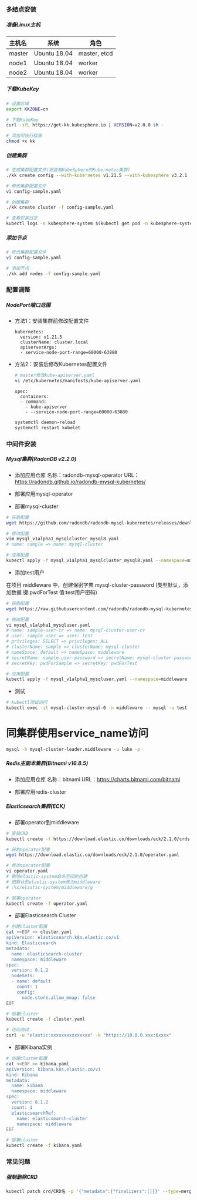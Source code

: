 ### 多结点安装

##### 准备Linux主机

| 主机名    | 系统           | 角色           |
|:------ | ------------ | ------------ |
| master | Ubuntu 18.04 | master, etcd |
| node1  | Ubuntu 18.04 | worker       |
| node2  | Ubuntu 18.04 | worker       |

##### 下载KubeKey

```bash
# 设置区域
export KKZONE=cn

# 下载KubeKey
curl -sfL https://get-kk.kubesphere.io | VERSION=v2.0.0 sh -

# 添加可执行权限
chmod +x kk
```

##### 创建集群

```bash
# 生成集群配置文件(安装有KubeSphere的Kubernetes集群)
./kk create config --with-kubernetes v1.21.5 --with-kubesphere v3.2.1

# 修改集群配置文件
vi config-sample.yaml

# 创建集群
./kk create cluster -f config-sample.yaml

# 查看安装日志
kubectl logs -n kubesphere-system $(kubectl get pod -n kubesphere-system -l app=ks-install -o jsonpath='{.items[0].metadata.name}') -f
```

##### 添加节点

```bash
# 修改集群配置文件
vi config-sample.yaml

# 添加节点
./kk add nodes -f config-sample.yaml
```

### 配置调整

##### NodePort端口范围

- 方法1：安装集群前修改配置文件
  
  ```vim
  kubernetes:
    version: v1.21.5
    clusterName: cluster.local
    apiserverArgs:
    - service-node-port-range=60000-63880
  ```

- 方法2：安装后修改Kubernetes配置文件
  
  ```bash
  # master修改kube-apiserver.yaml
  vi /etc/kubernetes/manifests/kube-apiserver.yaml
  ```
  
  ```vim
  spec:
    containers:
    - command:
      - kube-apiserver
      - --service-node-port-range=60000-63880
  ```
  
  ```bash
  systemctl daemon-reload
  systemctl restart kubelet
  ```

### 中间件安装

##### Mysql集群(RadonDB v2.2.0)

- 添加应用仓库
  名称：radondb-mysql-operator
  URL：https://radondb.github.io/radondb-mysql-kubernetes/

- 部署应用mysql-operator

- 部署mysql-cluster

```bash
# 获取配置
wget https://github.com/radondb/radondb-mysql-kubernetes/releases/download/v2.2.0/mysql_v1alpha1_mysqlcluster_mysql8.yaml

# 修改配置
vim mysql_v1alpha1_mysqlcluster_mysql8.yaml
# name: sample => name: mysql-cluster

# 应用配置
kubectl apply -f mysql_v1alpha1_mysqlcluster_mysql8.yaml --namespace=middleware
```

- 添加test用户

在项目 middleware 中，创建保密字典 mysql-cluster-password (类型默认，添加数据 键:pwdForTest 值:test用户密码)

```bash
# 获取配置
wget https://raw.githubusercontent.com/radondb/radondb-mysql-kubernetes/main/config/samples/mysql_v1alpha1_mysqluser.yaml

# 修改配置
vi mysql_v1alpha1_mysqluser.yaml
# name: sample-user-cr => name: mysql-cluster-user-cr
# user: sample_user => user: test
# privileges: SELECT => privileges: ALL
# clusterName: sample => clusterName: mysql-cluster
# nameSpace: default => nameSpace: middleware
# secretName: sample-user-password => secretName: mysql-cluster-password
# secretKey: pwdForSample => secretKey: pwdForTest

# 应用配置
kubectl apply -f mysql_v1alpha1_mysqluser.yaml --namespace=middleware
```

- 测试

```bash
# kubectl测试访问
kubectl exec -it mysql-cluster-mysql-0 -n middleware -- mysql -u test -p
```

# 同集群使用service_name访问

```bash
mysql -h mysql-cluster-leader.middleware -u luke -p
```

##### Redis主副本集群(Bitnami v16.8.5)

- 添加应用仓库
  名称：bitnami
  URL：https://charts.bitnami.com/bitnami

- 部署应用redis-cluster

##### Elasticsearch集群(ECK)

- 部署operator到middleware

```bash
# 安装CRD
kubectl create -f https://download.elastic.co/downloads/eck/2.1.0/crds.yaml

# 获取operator配置
wget https://download.elastic.co/downloads/eck/2.1.0/operator.yaml

# 修改operator配置
vi operator.yaml
# 删除elastic-system命名空间的创建
# 把默认的elastic-system改为middleware
# :%s/elastic-system/middleware/g

# 部署operator
kubectl create -f operator.yaml 
```

- 部署Elasticsearch Cluster

```bash
# 创建cluster配置
cat <<EOF >> cluster.yaml
apiVersion: elasticsearch.k8s.elastic.co/v1
kind: Elasticsearch
metadata:
  name: elasticsearch-cluster
  namespace: middleware
spec:
  version: 8.1.2
  nodeSets:
  - name: default
    count: 1
    config:
      node.store.allow_mmap: false
EOF

# 部署cluster
kubectl create -f cluster.yaml

# 访问测试
curl -u "elastic:xxxxxxxxxxxxxxx" -k "https://10.0.0.xxx:6xxxx"
```

- 部署Kibana实例

```bash
# 创建cluster配置
cat <<EOF >> kibana.yaml
apiVersion: kibana.k8s.elastic.co/v1
kind: Kibana
metadata:
  name: kibana
  namespace: middleware
spec:
  version: 8.1.2
  count: 1
  elasticsearchRef:
    name: elasticsearch-cluster
    namespace: middleware
EOF

# 部署cluster
kubectl create -f kibana.yaml
```


### 常见问题

##### 强制删除CRD

```bash
kubectl patch crd/CRD名 -p '{"metadata":{"finalizers":[]}}' --type=merge
```

